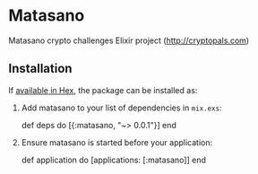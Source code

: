 # Matasano

Matasano crypto challenges Elixir project (http://cryptopals.com)

## Installation

If [available in Hex](https://hex.pm/docs/publish), the package can be installed as:

  1. Add matasano to your list of dependencies in `mix.exs`:

        def deps do
          [{:matasano, "~> 0.0.1"}]
        end

  2. Ensure matasano is started before your application:

        def application do
          [applications: [:matasano]]
        end

